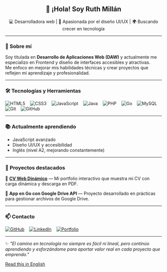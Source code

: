 <h2 align="center">👋 ¡Hola! Soy Ruth Millán</h2>

<p align="center">
💻 Desarrolladora web | 🎨 Apasionada por el diseño UI/UX | 🌍 Buscando crecer en tecnología
</p>

---

### 🚀 Sobre mí

Soy titulada en **Desarrollo de Aplicaciones Web (DAW)** y actualmente me especializo en Frontend y diseño de interfaces accesibles y atractivas.  
Me enfoco en mejorar mis habilidades técnicas y crear proyectos que reflejen mi aprendizaje y profesionalidad.

---

### 🛠️ Tecnologías y Herramientas

![HTML5](https://img.shields.io/badge/HTML5-E34F26?style=flat-square&logo=html5&logoColor=white) &nbsp;&nbsp; 
![CSS3](https://img.shields.io/badge/CSS3-1572B6?style=flat-square&logo=css3&logoColor=white) &nbsp;&nbsp; 
![JavaScript](https://img.shields.io/badge/JavaScript-F7DF1E?style=flat-square&logo=javascript&logoColor=black) &nbsp;&nbsp; 
![Java](https://img.shields.io/badge/Java-007396?style=flat-square&logo=java&logoColor=white) &nbsp;&nbsp; 
![PHP](https://img.shields.io/badge/PHP-777BB4?style=flat-square&logo=php&logoColor=white) &nbsp;&nbsp; 
![Go](https://img.shields.io/badge/Go-00ADD8?style=flat-square&logo=go&logoColor=white) &nbsp;&nbsp; 
![MySQL](https://img.shields.io/badge/MySQL-4479A1?style=flat-square&logo=mysql&logoColor=white) &nbsp;&nbsp; 
![Git](https://img.shields.io/badge/Git-F05032?style=flat-square&logo=git&logoColor=white) &nbsp;&nbsp; 
![GitHub](https://img.shields.io/badge/GitHub-181717?style=flat-square&logo=github&logoColor=white)

---

### 📚 Actualmente aprendiendo
- JavaScript avanzado 
- Diseño UI/UX y accesibilidad  
- Inglés (nivel A2, mejorando constantemente)

---

### 📌 Proyectos destacados

🔹 **[CV Web Dinámico](https://portfolio-ruth.vercel.app)** — Mi portfolio interactivo que muestra mi CV con carga dinámica y descarga en PDF.

🔹 **App en Go con Google Drive API** — Proyecto desarrollado en prácticas para gestionar archivos de Google Drive.

---

### 📫 Contacto

[![GitHub](https://img.shields.io/badge/GitHub-181717?style=flat&logo=github&logoColor=white)](https://github.com/Ruthmp)  &nbsp;&nbsp;&nbsp;[![LinkedIn](https://img.shields.io/badge/LinkedIn-0A66C2?style=flat&logo=linkedin&logoColor=white)](https://www.linkedin.com/in/ruth-millan-piqueras/)  &nbsp;&nbsp;&nbsp;[![Portfolio](https://img.shields.io/badge/Portfolio-%2300C853.svg?style=flat&logo=aboutme&logoColor=white)](https://portfolio-ruth.vercel.app)


---

✨ *"El camino en tecnología no siempre es fácil ni lineal, pero continúo aprendiendo y esforzándome para aportar valor real en cada proyecto que emprendo."*

[Read this in English](README-en.md)
